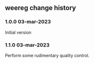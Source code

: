weereg change history
--------------------

### 1.0.0 03-mar-2023

Initial version

### 1.1.0 03-mar-2023

Perform some rudimentary quality control.
